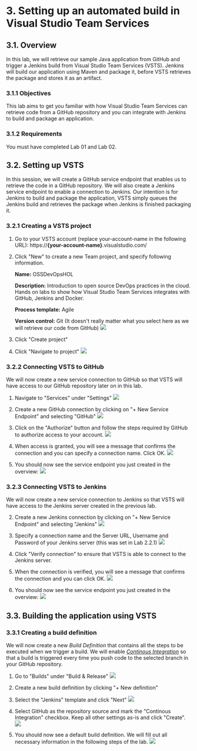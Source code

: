 # 3. Setting up an automated build in Visual Studio Team Services
## 3.1. Overview
In this lab, we will retrieve our sample Java application from GitHub and trigger a Jenkins build from Visual Studio Team Services (VSTS). Jenkins will build our application using Maven and package it, before VSTS retrieves the package and stores it as an artifact.

### 3.1.1 Objectives
This lab aims to get you familiar with how Visual Studio Team Services can retrieve code from a GitHub repository and you can integrate with Jenkins to build and package an application. 

### 3.1.2 Requirements
You must have completed Lab 01 and Lab 02.

## 3.2. Setting up VSTS
In this session, we will create a GitHub service endpoint that enables us to retrieve the code in a GitHub repository. We will also create a Jenkins service endpoint to enable a connection to Jenkins. Our intention is for Jenkins to build and package the application, VSTS simply queues the Jenkins build and retrieves the package when Jenkins is finished packaging it.

### 3.2.1 Creating a VSTS project

1. Go to your VSTS account (replace your-account-name in the following URL): https://**{your-account-name}**.visualstudio.com/    

2. Click "New" to create a new Team project, and specify following information. 

    **Name:** OSSDevOpsHOL
    
    **Description:** Introduction to open source DevOps practices in the cloud. Hands on labs to show how Visual Studio Team Services integrates with GitHub, Jenkins and Docker. 

    **Process template:** Agile

    **Version control:** Git (It doesn't really matter what you select here as we will retrieve our code from GitHub)
![](./images/3.2.i001.PNG)

3. Click "Create project"

4. Click "Navigate to project"
![](./images/3.2.i002.PNG)

### 3.2.2 Connecting VSTS to GitHub

We will now create a new service connection to GitHub so that VSTS will have access to our GitHub repository later on in this lab.

1. Navigate to "Services" under "Settings"
![](./images/3.2.i003.PNG)

2. Create a new GitHub connection by clicking on "+ New Service Endpoint" and selecting "GitHub"
![](./images/3.2.i004.PNG)

3. Click on the "Authorize" button and follow the steps required by GitHub to authorize access to your account.
![](./images/3.2.i005.PNG)

4. When access is granted, you will see a message that confirms the connection and you can specify a connection name. Click OK.
![](./images/3.2.i006.PNG)

5. You should now see the service endpoint you just created in the overview:
![](./images/3.2.i007.PNG)

### 3.2.3 Connecting VSTS to Jenkins

We will now create a new service connection to Jenkins so that VSTS will have access to the Jenkins server created in the previous lab.

2. Create a new Jenkins connection by clicking on "+ New Service Endpoint" and selecting "Jenkins"
![](./images/3.2.i008.PNG) 

3. Specify a connection name and the Server URL, Username and Password of your Jenkins server (this was set in Lab 2.2.1)
![](./images/3.2.i009.PNG)

4. Click "Verify connection" to ensure that VSTS is able to connect to the Jenkins server.

5. When the connection is verified, you will see a message that confirms the connection and you can click OK.
![](./images/3.2.i010.PNG)

6. You should now see the service endpoint you just created in the overview:
![](./images/3.2.i011.PNG)

## 3.3. Building the application using VSTS

### 3.3.1 Creating a build definition

We will now create a new *Build Definition* that contains all the steps to be executed when we trigger a build. We will enable [*Continous Integration*](https://en.wikipedia.org/wiki/Continuous_integration) so that a build is triggered every time you push code to the selected branch in your GitHub repository.

1. Go to "Builds" under "Build & Release"
![](./images/3.3.i001.PNG)

2. Create a new build definition by clicking "+ New definition"

3. Select the "Jenkins" template and click "Next"
![](./images/3.3.i002.PNG)

4. Select GitHub as the repository source and mark the "Continous Integration" checkbox. Keep all other settings as-is and click "Create".
![](./images/3.3.i003.PNG)

5. You should now see a default build definition. We will fill out all necessary information in the following steps of the lab.
![](./images/3.3.i004.PNG) 

